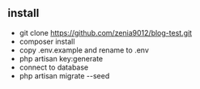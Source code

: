 ## install


- git clone https://github.com/zenia9012/blog-test.git
- composer install
- copy .env.example and rename to .env
- php artisan key:generate
- connect to database
- php artisan migrate --seed
